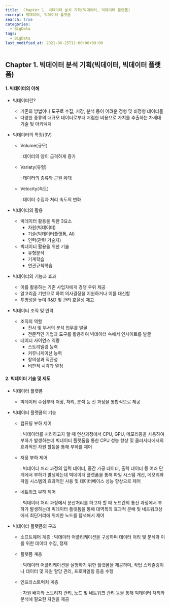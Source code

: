 ```yaml
---
title:  Chapter 1. 빅데이터 분석 기획(빅데이터, 빅데이터 플랫폼)
excerpt: 빅데이터, 빅데이터 플랫폼
search: true
categories: 
  - BigData
tags: 
  - BigData
last_modified_at: 2021-06-25T11:00:00+09:00
---
```


## Chapter 1. 빅데이터 분석 기획(빅데이터, 빅데이터 플랫폼)

#### 1. 빅데이터의 이해

 - 빅데이터란?

    - 기존의 방법이나 도구로 수집, 저장, 분석 등이 어려운 정형 및 비정형 데이터들
    - 다양한 종류의 대규모 데이터로부터 저렴한 비용으로 가치를 추출하는 차세대 기술 및 아키텍처

- 빅데이터의 특징(3V)

  - Volume(규모)

    : 데이터의 양이 급격하게 증가

  - Variety(유형)

    : 데이터의 종류와 근원 확대

  - Velocity(속도)

    : 데이터 수집과 처리 속도의 변화

- 빅데이터의 활용

  - 빅데이터 활용을 위한 3요소
    - 자원(빅데이터)
    - 기술(빅데이터플랫폼, AI)
    - 인력(관련 기술자)
  - 빅데이터 활용을 위한 기술
    - 유형분석
    - 기계학습
    - 연관규칙학습

- 빅데이터의 기능과 효과

  - 이를 활용하는 기존 사업자에게 경쟁 우위 제공
  - 알고리즘 기반으로 하여 의사결정을 지원하거나 이를 대신함
  - 투명성을 높여 R&D 및 관리 효율성 제고

- 빅데이터 조직 및 인력

  - 조직의 역할
    - 전사 및 부서의 분석 업무를 발굴
    - 전문적인 기법과 도구를 활용하여 빅데이터 속에서 인사이트를 발굴
  - 데이터 사이언스 역량
    - 스토리텔링 능력
    - 커뮤니케이션 능력
    - 창의성과 직관성
    - 비판적 시각과 열정

#### 2. 빅데이터 기술 및 제도

- 빅데이터 플랫폼

  - 빅데이터 수집부터 저장, 처리, 분석 등 전 과정을 통합적으로 제공

- 빅데이터 플랫폼의 기능

  - 컴퓨팅 부하 제어

    : 빅데이터를 처리하고자 할 때 연산과정에서 CPU, GPU, 메모리등을 사용하여 부하가 발생하는데 빅데이터 플랫폼을 통한 CPU 성능 향상 및 클러서터에서의 효과적인 자원 할등을 통해 부하를 제어

  - 저장 부하 제어

    : 빅데이터 처리 과정의 입력 데이터, 중간 가공 데이터, 출력 데이터 등 여러 단계에서 부하가 발생하는데 빅데이터 플랫폼을 통해 파일 시스템 개선, 메모리와 파일 시스템의 효과적인 사용 및 데이터베이스 성능 향상으로 제어

  - 네트워크 부하 제어

    : 빅데이터 처리 과정에서 분산처리를 하고자 할 때 노드간의 통신 과정에서 부하가 발생하는데 빅데이터 플랫폼을 통해 대역폭의 효과적 분배 및 네트워크상에서 최단거리에 위치한 노드를 탐색해서 제어

- 빅데이터 플랫폼의 구조

  - 소프트웨어 계층
    : 빅데이터 어플리케이션을 구성하며 데이터 처리 및 분석과 이를 위한 데이터 수집, 정제

  - 플랫폼 계층

    : 빅데이터 어플리케이션을 실행하기 위한 플랫폼을 제공하며, 작업 스케줄링이나 데이터 및 자원 할당 관리, 프로파일링 등을 수행

  - 인프라스트럭처 계층

    : 자원 배치와 스토리지 관리, 노드 및 네트워크 관리 등을 통해 빅데이터 처리와 분석에 필요한 자원을 제공
